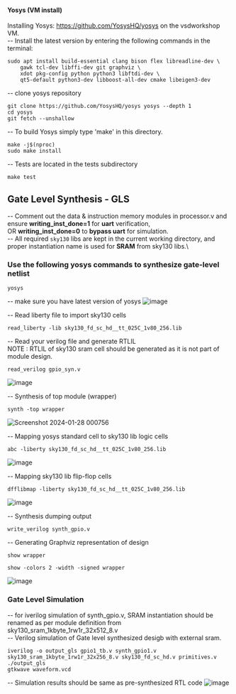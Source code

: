 #### Yosys (VM install)

Installing Yosys: https://github.com/YosysHQ/yosys on the vsdworkshop VM.\
-- Install the latest version by entering the following commands in the terminal:
```
sudo apt install build-essential clang bison flex libreadline-dev \
    gawk tcl-dev libffi-dev git graphviz \
    xdot pkg-config python python3 libftdi-dev \
    qt5-default python3-dev libboost-all-dev cmake libeigen3-dev
```
-- clone yosys repository 
```
git clone https://github.com/YosysHQ/yosys yosys --depth 1
cd yosys
git fetch --unshallow
```
-- To build Yosys simply type 'make' in this directory.
```
make -j$(nproc)
sudo make install
```
-- Tests are located in the tests subdirectory
```
make test
```

## Gate Level Synthesis - GLS
-- Comment out the data & instruction memory modules in processor.v and ensure **writing_inst_done=1** for **uart** verification,\
OR **writing_inst_done=0** to **bypass uart** for simulation.\
-- All required ```sky130``` libs are kept in the current working directory, and proper instantiation name is used for **SRAM** from sky130 libs.\

### Use the following yosys commands to synthesize gate-level netlist
```
yosys
```
--  make sure you have latest version of yosys 
![image](https://github.com/AbrarShaikh/RISC-V-Design/assets/34272376/91d27273-68d3-435e-8872-c7faede5b003)

-- Read liberty file to import sky130 cells
```
read_liberty -lib sky130_fd_sc_hd__tt_025C_1v80_256.lib
```
-- Read your verilog file and generate RTLIL\
NOTE : RTLIL of sky130 sram cell should be generated as it is not part of module design.
```
read_verilog gpio_syn.v
```
![image](https://github.com/AbrarShaikh/RISC-V-Design/assets/34272376/cb569ac4-363c-4555-91bc-595371c80118)

-- Synthesis of top module (wrapper)
```
synth -top wrapper
```
![Screenshot 2024-01-28 000756](https://github.com/AbrarShaikh/RISC-V-Design/assets/34272376/62219721-2b8f-4670-ae95-5334ca2d6804)

-- Mapping yosys standard cell to sky130 lib logic cells
```
abc -liberty sky130_fd_sc_hd__tt_025C_1v80_256.lib
```
![image](https://github.com/AbrarShaikh/RISC-V-Design/assets/34272376/36fa5ee3-4074-4840-a09f-12065d25bfd4)

-- Mapping sky130 lib flip-flop cells
```
dfflibmap -liberty sky130_fd_sc_hd__tt_025C_1v80_256.lib
```
![image](https://github.com/AbrarShaikh/RISC-V-Design/assets/34272376/edd62d16-149f-4d3a-b033-a34c2b19e4c0)

-- Synthesis dumping output
```
write_verilog synth_gpio.v
```
-- Generating Graphviz representation of design
```
show wrapper
```
```
show -colors 2 -width -signed wrapper
```
![image](https://github.com/AbrarShaikh/RISC-V-Design/assets/34272376/68fbbf48-24b7-46ec-90e2-dacb437e4068)

### Gate Level Simulation
-- for iverilog simulation of synth_gpio.v, SRAM instantiation should be renamed as per module definition from sky130_sram_1kbyte_1rw1r_32x512_8.v\
-- Verilog simulation of Gate level synthesized desigb with external sram.
```
iverilog -o output_gls gpio1_tb.v synth_gpio1.v sky130_sram_1kbyte_1rw1r_32x256_8.v sky130_fd_sc_hd.v primitives.v
./output_gls
gtkwave waveform.vcd
```
-- Simulation results should be same as pre-synthesized RTL code
![image](https://github.com/AbrarShaikh/RISC-V-Design/assets/34272376/7b754614-d2e2-42e8-a552-f22d5ad3ea34)
